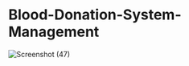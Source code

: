 # Blood-Donation-System-Management
![Screenshot (47)](https://github.com/abhinavbenagi/Blood-Donation-System-Management/assets/104770444/bdb69353-6064-4700-a431-a19107ff527d)
